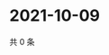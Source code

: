 # 2021-10-09

共 0 条

<!-- BEGIN WEIBO -->
<!-- 最后更新时间 Sat Oct 09 2021 08:36:52 GMT+0800 (China Standard Time) -->

<!-- END WEIBO -->
